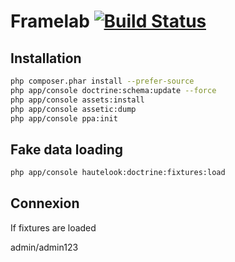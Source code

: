 # Framelab [![Build Status](https://travis-ci.org/jdlabails/framelab.svg?branch=master)](https://travis-ci.org/jdlabails/framelab)

## Installation 

```sh
php composer.phar install --prefer-source
php app/console doctrine:schema:update --force
php app/console assets:install
php app/console assetic:dump
php app/console ppa:init
```

## Fake data loading

```sh
php app/console hautelook:doctrine:fixtures:load
```

## Connexion

If  fixtures are loaded

admin/admin123